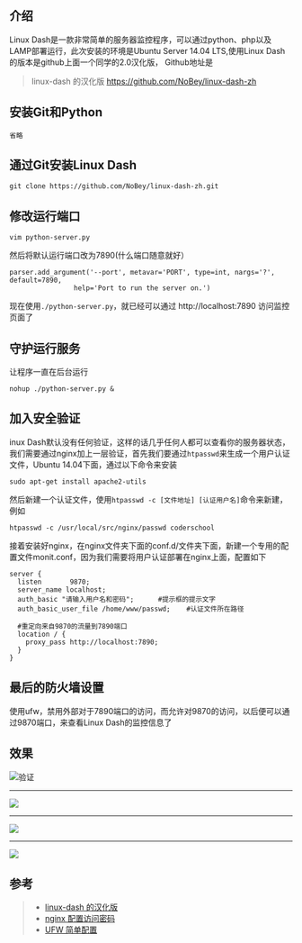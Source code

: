 ## 介绍
Linux Dash是一款非常简单的服务器监控程序，可以通过python、php以及LAMP部署运行，此次安装的环境是Ubuntu Server 14.04 LTS,使用Linux Dash的版本是github上面一个同学的2.0汉化版， Github地址是  
>linux-dash 的汉化版
>https://github.com/NoBey/linux-dash-zh 

## 安装Git和Python
    省略

## 通过Git安装Linux Dash
    git clone https://github.com/NoBey/linux-dash-zh.git

## 修改运行端口
    vim python-server.py
    
然后将默认运行端口改为7890(什么端口随意就好）

    parser.add_argument('--port', metavar='PORT', type=int, nargs='?', default=7890,
                    help='Port to run the server on.')

现在使用`./python-server.py`，就已经可以通过 http://localhost:7890 访问监控页面了
## 守护运行服务
让程序一直在后台运行

    nohup ./python-server.py &

## 加入安全验证
inux Dash默认没有任何验证，这样的话几乎任何人都可以查看你的服务器状态，我们需要通过nginx加上一层验证，首先我们要通过`htpasswd`来生成一个用户认证文件，Ubuntu 14.04下面，通过以下命令来安装

    sudo apt-get install apache2-utils

然后新建一个认证文件，使用`htpasswd -c [文件地址] [认证用户名]`命令来新建，例如

    htpasswd -c /usr/local/src/nginx/passwd coderschool

接着安装好nginx，在nginx文件夹下面的conf.d/文件夹下面，新建一个专用的配置文件monit.conf，因为我们需要将用户认证部署在nginx上面，配置如下

    server {
      listen       9870;
      server_name localhost;
      auth_basic "请输入用户名和密码";      #提示框的提示文字
      auth_basic_user_file /home/www/passwd;    #认证文件所在路径
      
      #重定向来自9870的流量到7890端口
      location / {
        proxy_pass http://localhost:7890;
      }
    }
    
## 最后的防火墙设置
使用ufw，禁用外部对于7890端口的访问，而允许对9870的访问，以后便可以通过9870端口，来查看Linux Dash的监控信息了 

## 效果
![验证](https://leanote.meetwhy.com/api/file/getImage?fileId=5943c5b64a0708064e00006e)

----------


![](https://leanote.meetwhy.com/api/file/getImage?fileId=5943c5b64a0708064e000070)

----------


![](https://leanote.meetwhy.com/api/file/getImage?fileId=5943c5b64a0708064e00006f)

----------


![](https://leanote.meetwhy.com/api/file/getImage?fileId=5943c5b64a0708064e000071)

## 参考
> - [linux-dash 的汉化版](https://github.com/NoBey/linux-dash-zh#安装)
> - [nginx 配置访问密码](http://coderschool.cn/2207.html)
> - [UFW 简单配置](https://linux.cn/article-2489-1.html)